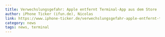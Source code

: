 ```yaml
---
title: Verwechslungsgefahr: Apple entfernt Terminal-App aus dem Store
author: iPhone Ticker (ifun.de), Nicolas 
link: https://www.iphone-ticker.de/verwechslungsgefahr-apple-entfernt-terminal-app-aus-dem-store-121527/
category: news
tags: news, terminal
---
```

